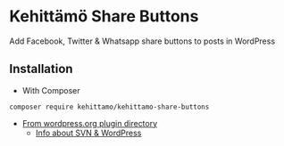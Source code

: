 # Kehittämö Share Buttons

Add Facebook, Twitter & Whatsapp share buttons to posts in WordPress

## Installation

* With Composer

```
composer require kehittamo/kehittamo-share-buttons
```

* [From wordpress.org plugin directory](https://wordpress.org/plugins/kehittamo-share-buttons/)
    * [Info about SVN & WordPress](https://wordpress.org/plugins/about/svn/)

